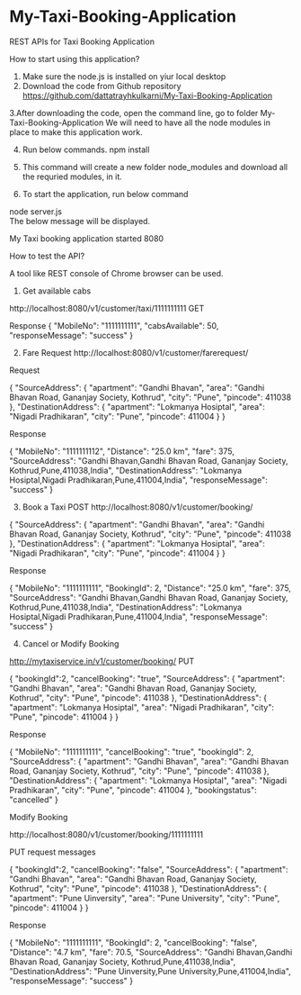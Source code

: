 # My-Taxi-Booking-Application
REST APIs for Taxi Booking Application

How to start using this application?

1. Make sure the node.js is installed on yiur local desktop
2. Download the code from Github repository
https://github.com/dattatrayhkulkarni/My-Taxi-Booking-Application

3.After downloading the code, open the command line, go to folder My-Taxi-Booking-Application
We will need to have all the node modules in place to make this application work.

4. Run below commands.
npm install

5. This command will create a new folder node_modules and download all the requried modules, in it.

6. To start the application, run below command

node server.js			
The below message will be displayed.

My Taxi booking application started 8080


How to test the API?

A tool like REST console of Chrome browser can be used.

1. Get available cabs

http://localhost:8080/v1/customer/taxi/1111111111
GET

Response
{
    "MobileNo": "1111111111",
    "cabsAvailable": 50,
    "responseMessage": "success"
}

2. Fare Request
http://localhost:8080/v1/customer/farerequest/<MobileNo>

Request 
 
 {
    "SourceAddress": {
        "apartment": "Gandhi Bhavan",
        "area": "Gandhi Bhavan Road, Gananjay Society, Kothrud",
        "city": "Pune",
        "pincode": 411038
    },
    "DestinationAddress": {
        "apartment": "Lokmanya Hosiptal",
        "area": "Nigadi Pradhikaran",
        "city": "Pune",
        "pincode": 411004
    }
}



Response 

{
    "MobileNo": "1111111112",
    "Distance": "25.0 km",
    "fare": 375,
    "SourceAddress": "Gandhi Bhavan,Gandhi Bhavan Road, Gananjay Society, Kothrud,Pune,411038,India",
    "DestinationAddress": "Lokmanya Hosiptal,Nigadi Pradhikaran,Pune,411004,India",
    "responseMessage": "success"
}


3. Book a Taxi
POST
http://localhost:8080/v1/customer/booking/<MobileNo> 

{
    "SourceAddress": {
        "apartment": "Gandhi Bhavan",
        "area": "Gandhi Bhavan Road, Gananjay Society, Kothrud",
        "city": "Pune",
        "pincode": 411038
    },
    "DestinationAddress": {
        "apartment": "Lokmanya Hosiptal",
        "area": "Nigadi Pradhikaran",
        "city": "Pune",
        "pincode": 411004
    }
}

Response

{
    "MobileNo": "1111111111",
    "BookingId": 2,
    "Distance": "25.0 km",
    "fare": 375,
    "SourceAddress": "Gandhi Bhavan,Gandhi Bhavan Road, Gananjay Society, Kothrud,Pune,411038,India",
    "DestinationAddress": "Lokmanya Hosiptal,Nigadi Pradhikaran,Pune,411004,India",
    "responseMessage": "success"
}

4. Cancel or Modify Booking

http://mytaxiservice.in/v1/customer/booking/<MobileNo> 
PUT

{
     "bookingId":2,
     "cancelBooking": "true",
    "SourceAddress": {
        "apartment": "Gandhi Bhavan",
        "area": "Gandhi Bhavan Road, Gananjay Society, Kothrud",
        "city": "Pune",
        "pincode": 411038
    },
    "DestinationAddress": {
        "apartment": "Lokmanya Hosiptal",
        "area": "Nigadi Pradhikaran",
        "city": "Pune",
        "pincode": 411004
    }
}

Response

{
    "MobileNo": "1111111111",
    "cancelBooking": "true",
    "bookingId": 2,
    "SourceAddress": {
        "apartment": "Gandhi Bhavan",
        "area": "Gandhi Bhavan Road, Gananjay Society, Kothrud",
        "city": "Pune",
        "pincode": 411038
    },
    "DestinationAddress": {
        "apartment": "Lokmanya Hosiptal",
        "area": "Nigadi Pradhikaran",
        "city": "Pune",
        "pincode": 411004
    },
    "bookingstatus": "cancelled"
}

Modify Booking

http://localhost:8080/v1/customer/booking/1111111111

PUT
request messages

{
     "bookingId":2,
     "cancelBooking": "false",
    "SourceAddress": {
        "apartment": "Gandhi Bhavan",
        "area": "Gandhi Bhavan Road, Gananjay Society, Kothrud",
        "city": "Pune",
        "pincode": 411038
    },
    "DestinationAddress": {
        "apartment": "Pune Uinversity",
        "area": "Pune University",
        "city": "Pune",
        "pincode": 411004
    }
}

Response

{
    "MobileNo": "1111111111",
    "BookingId": 2,
    "cancelBooking": "false",
    "Distance": "4.7 km",
    "fare": 70.5,
    "SourceAddress": "Gandhi Bhavan,Gandhi Bhavan Road, Gananjay Society, Kothrud,Pune,411038,India",
    "DestinationAddress": "Pune Uinversity,Pune University,Pune,411004,India",
    "responseMessage": "success"
}


